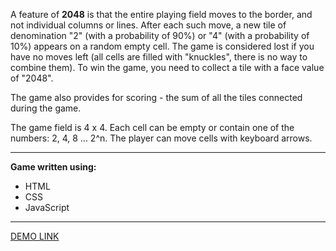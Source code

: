 A feature of **2048** is that the entire playing field moves to the border, and not individual columns or lines. After each such move, a new tile of denomination "2" (with a probability of 90%) or "4" (with a probability of 10%) appears on a random empty cell. The game is considered lost if you have no moves left (all cells are filled with "knuckles", there is no way to combine them). To win the game, you need to collect a tile with a face value of "2048".

The game also provides for scoring - the sum of all the tiles connected during the game.

The game field is 4 x 4.
Each cell can be empty or contain one of the numbers: 2, 4, 8 ... 2^n.
The player can move cells with keyboard arrows.
_____

**Game written using:**
* HTML 
* CSS
* JavaScript
_____

[DEMO LINK](https://Irina-Kulish.github.io/2048_game/)
